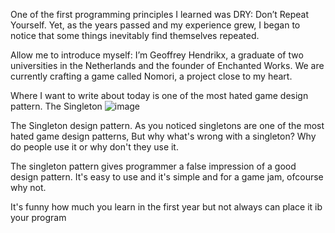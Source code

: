 One of the first programming principles I learned was DRY: Don’t Repeat Yourself. Yet, as the years passed and my experience grew, I began to notice that some things inevitably find themselves repeated.

Allow me to introduce myself: I’m Geoffrey Hendrikx, a graduate of two universities in the Netherlands and the founder of Enchanted Works. We are currently crafting a game called Nomori, a project close to my heart.

Where I want to write about today is one of the most hated game design pattern. 
The Singleton
![image](https://github.com/user-attachments/assets/bd5510f2-6871-440f-aa94-69d22ed36664)


 The Singleton design pattern. As you noticed singletons are one of the most hated game design patterns,
But why what's wrong with a singleton? Why do people use it or why don't they use it.

The singleton pattern gives programmer a false impression of a good design pattern. It's easy to use and it's simple and for a game jam, ofcourse why not.


It's funny how much you learn in the first year
but not always can place it ib your program 
